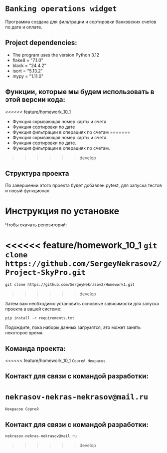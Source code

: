 # `Banking operations widget`

Программа создана для фильтрации и сортировки банковских счетов по дате и оплате.

## Project dependencies:
- The program uses the version Python 3.12
- flake8 = "7.1.0"
- black = "24.4.2"
- isort = "5.13.2"
- mypy = "1.11.0"

## Функции, которые мы будем использовать в этой версии кода:
<<<<<< feature/homework_10_1
- Функция скрывающая номер карты и счета
- Функция сортировки по дате
- Функция фильтрации в операциях по счетам
=======
- Функция скрывающая номер карты и счета.
- Функция сортировки по дате.
- Функция фильтрации в операциях по счетам.
>>>>>> develop

## Структура проекта
По завершении этого проекта будет добавлен pytest, для запуска тестов и новый функционал

# Инструкция по установке
Чтобы скачать репозиторий:

<<<<<< feature/homework_10_1
`git clone https://github.com/SergeyNekrasov2/Project-SkyPro.git`
=======
`git clone https://github.com/SergeyNekrasov2/Homework1.git`
>>>>>> develop

Затем вам необходимо установить основные зависимости для запуска проекта в вашей системе:

```pip install -r requirements.txt```

Подождите, пока наборы данных загрузятся, это может занять некоторое время. 

## Команда проекта:

<<<<<< feature/homework_10_1
`Сергей Некрасов` 

## Контакт для связи с командой разработки:
`nekrasov-nekras-nekrasov@mail.ru`
=======
`Некрасов Сергей` 

## Контакт для связи с командой разработки:
`nekrasov-nekras-nekrasov@mail.ru` 

>>>>>> develop
